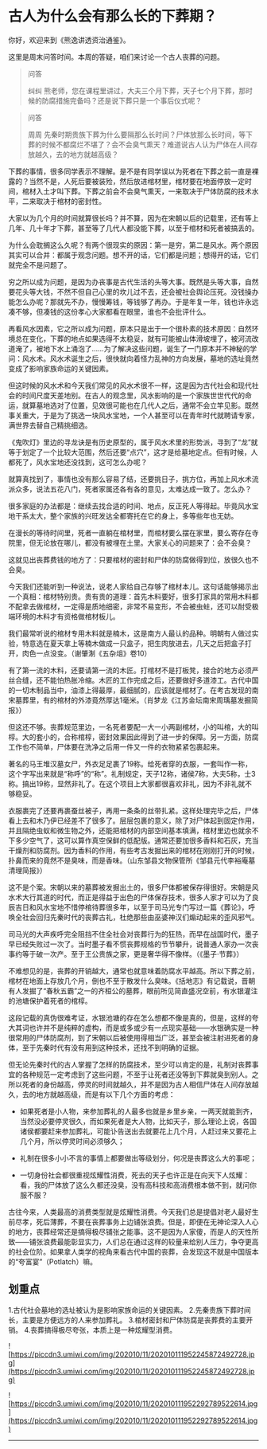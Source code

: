 # 古人为什么会有那么长的下葬期？

你好，欢迎来到《熊逸讲透资治通鉴》。

这里是周末问答时间。本周的答疑，咱们来讨论一个古人丧葬的问题。

> 问答
> 
> 纠纠 熊老师，您在课程里讲过，大夫三个月下葬，天子七个月下葬，那时候的防腐措施完备吗？还是说下葬只是一个事后仪式呢？

> 问答
> 
> 周周 先秦时期贵族下葬为什么要隔那么长时间？尸体放那么长时间，等下葬的时候不都腐烂不堪了？会不会臭气熏天？难道说古人认为尸体在人间存放越久，去的地方就越高级？

下葬的事情，很多同学表示不理解。是不是有同学误以为死者在下葬之前一直是裸露的？当然不是，人死后要被装殓，然后放进棺材里，棺材要在地面停放一定时间，棺材入土才叫下葬。下葬之前会不会臭气熏天，一来取决于尸体防腐的技术水平，二来取决于棺材的密封性。

大家以为几个月的时间就算很长吗？并不算，因为在宋朝以后的记载里，还有等上几年、几十年才下葬，甚至等了几代人都没能下葬，以至于棺材和死者被搞丢的。

为什么会耽搁这么久呢？有两个很现实的原因：第一是穷，第二是风水。两个原因其实可以合并：都属于观念问题。想不开的话，它们都是问题；想得开的话，它们就完全不是问题了。

穷之所以成为问题，是因为办丧事是古代生活的头等大事。既然是头等大事，自然要花头等大钱，不然不但自己心里的坎儿过不去，还会被社会舆论压死。没钱操办能怎么办呢？那就先不办，慢慢筹钱，等钱够了再办。于是年复一年，钱也许永远凑不够，但凑钱的这份孝心大家都看在眼里，谁也不会批评什么。

再看风水因素，它之所以成为问题，原本只是出于一个很朴素的技术原因：自然环境总在变化，下葬的地点如果选得不太稳妥，就有可能被山体滑坡埋了，被河流改道淹了，被地下水上涌泡了……为了解决这些问题，诞生了一门原本并不神秘的学问：风水术。风水术诞生之后，很快就向着怪力乱神的方向发展，墓地的选址竟然变成了影响家族命运的关键因素。

但这时候的风水术和今天我们常见的风水术很不一样，这是因为古代社会和现代社会的时间尺度天差地别。在古人的观念里，风水影响的是一个家族世世代代的命运，就算墓地选对了位置，见效很可能也在几代人之后，通常不会立竿见影。既然事关重大，于是为了挑选一块风水宝地，一个人甚至可以在青年时代就聘请专家，满世界去替自己精挑细选。

《鬼吹灯》里边的寻龙诀是有历史原型的，属于风水术里的形势派，寻到了“龙”就等于划定了一个比较大范围，然后还要“点穴”，这才是给墓地定点。但有时候，人都死了，风水宝地还没找到，这可怎么办呢？

就算真找到了，事情也没有那么容易了结，还要挑日子，挑方位，再加上风水术流派众多，说法五花八门，死者家属还各有各的意见，太难达成一致了。怎么办？

很多家庭的办法都是：继续去找合适的时间、地点，反正死人等得起。毕竟风水宝地干系太大，整个家族的兴旺发达全都寄托在它的身上，多等些年也无妨。

在漫长的等待时间里，死者一直躺在棺材里，而棺材要么摆在家里，要么寄存在寺院里，但无论放在哪儿，都没有被埋在土里。大家关心的问题来了：会不会臭？

这就见出丧葬费钱的地方了：只要棺材的密封和尸体的防腐做得到位，放很久也不会臭。

今天我们还能听到一种说法，说老人家给自己存够了棺材本儿。这句话能够揭示出一个真相：棺材特别贵。贵有贵的道理：首先木料要好，很多打家具的常用木料都不配拿去做棺材，一定得是质地细密，非常不易变形，不会被虫蛀，还可以耐受极端环境的木料才有资格做棺材板儿。

我们最常听说的棺材专用木料就是楠木，这是南方人最认的品种。明朝有人做过实验，特意选在夏天拿上等楠木做成一只盒子，把生肉放进去，几天之后把盒子打开，肉色一点没变。（谢肇淛《五杂俎》卷10）

有了第一流的木料，还要请第一流的木匠。打棺材不是打板凳，接合的地方必须严丝合缝，还不能怕热胀冷缩。木匠的工作完成之后，还要做好多道漆工。古代中国的一切木制品当中，油漆上得最厚，最细腻的，应该就是棺材了。在考古发现的南宋墓葬里，有的棺材的外漆竟然厚达1毫米。（肖梦龙《江苏金坛南宋周瑀墓发掘简报》）

但这还不够。丧葬规范里边，一名死者要配一大一小两副棺材，小的叫棺，大的叫椁。大的套小的，合称棺椁，密封效果因此得到了进一步的保障。另一方面，防腐工作也不简单，尸体要在洗净之后用一件又一件的衣物紧紧包裹起来。

著名的马王堆汉墓女尸，外衣足足裹了19称。给死者穿的衣服，一套叫作一称，这个字写出来就是“称呼”的“称”。礼制规定，天子12称，诸侯7称，大夫5称，士3称。搞出19称，显然非礼了。在这个项目上大家都很喜欢非礼，因为不非礼就不够稳妥。

衣服裹完了还要再裹蚕丝被子，再用一条条的丝带扎紧。这样处理完毕之后，尸体看上去和木乃伊已经差不了很多了。层层包裹的意义，除了对尸体起到固定作用，并且隔绝虫蚁和微生物之外，还能把棺材的内部空间基本填满，棺材里边也就余不下多少空气了，这可以算作真空保鲜的低配版。通常还要加很多香料和石灰，充当干燥剂和防腐剂。因为香料的作用，有些考古发掘出来的棺材在刚刚打开的时候，扑鼻而来的竟然不是臭味，而是香味。（山东邹县文物保管所《邹县元代李裕庵墓清理简报》）

这不是个案。宋朝以来的墓葬被发掘出土的，很多尸体都被保存得很好。宋朝是风水术大行其道的时代，而正是得益于出色的尸体保存技术，很多人家才可以为了良辰吉日和风水宝地不惜停棺待葬很多年，以至于司马光专门写过一篇《葬论》，呼唤全社会回归先秦时代的丧葬古礼，杜绝那些由巫婆神汉们煽动起来的歪风邪气。

司马光的大声疾呼完全阻挡不住全社会对丧葬行为的狂热，而早在战国时代，墨子早已经失败过一次了。当时墨子看不惯丧葬规格的节节攀升，说普通人家办一次丧事约等于破一次产。至于王公贵族之家，更是奢华得不像样。（《墨子·节葬》）

不难想见的是，丧葬的开销越大，通常也就意味着防腐水平越高。所以下葬之前，棺材在地面上存放几个月，倒也不至于散发什么臭味。《括地志》有记载说，晋朝有人发掘了“春秋五霸”之一的齐桓公的墓葬，眼前所见简直盛况空前，有水银灌注的池塘保护着死者的棺椁。

这段记载的真伪很难考证，水银池塘的存在怎么想都不像是真的，但是，这样的夸大其词也许并不是纯粹的虚构，而是或多或少有一点现实基础——水银确实是一种很常用的尸体防腐剂，到了宋朝以后被使用得相当广泛，甚至会被注射进死者的身体，至于先秦时代有没有用到这种技术，还找不到明确的证据。

但无论先秦时代的古人掌握了怎样的防腐技术，至少可以肯定的是，礼制对丧葬事宜的各种规范一定考虑到了这些问题，不至于让死者还没等到下葬就臭到别人。之所以死者的身份越高，停灵的时间就越久，并不是因为古人相信尸体在人间存放越久，去的地方就越高级，而是有以下几个方面的考虑：

* 如果死者是小人物，来参加葬礼的人最多也就是乡里乡亲，一两天就能到齐，当然没必要停灵很久，而如果死者是大人物，比如天子，那么理论上说，各国诸侯都要赶来参加葬礼，可能讣告送出去就要花上几个月，人赶过来又要花上几个月，所以停灵时间必须够久；

* 礼制在很多小小不言的事情上都要做出等级划分，何况是丧葬这么大的事呢；

* 一切身份社会都很重视炫耀性消费，死去的天子也许正是在向天下人炫耀：看，我的尸体放了这么久都还没臭，没有高科技和高消费根本做不到，就问你服不服？

古往今来，人类最高的消费类型就是炫耀性消费。今天我们总是提倡对老人最好生前尽孝，死后薄葬，不要在丧葬事务上边铺张浪费。但是，即便在无神论深入人心的地方，丧葬经常还是搞得极尽铺张之能事。这不是因为人家傻，而是人的天性所致——铺张浪费最能彰显实力，人们总在通过这样的较量来给别人压力，争夺更高的社会位阶。如果拿人类学的视角来看古代中国的丧葬，会发现这不就是中国版本的“夸富宴”（Potlatch）嘛。

## 划重点

1.古代社会墓地的选址被认为是影响家族命运的关键因素。
2.先秦贵族下葬时间长，主要是方便远方的人来参加葬礼。
3.棺材密封和尸体防腐是丧葬费的主要开销。
4.丧葬搞得极尽夸张，本质上是一种炫耀型消费。

![https://piccdn3.umiwi.com/img/202010/11/202010111952245872492728.jpg](https://piccdn3.umiwi.com/img/202010/11/202010111952245872492728.jpg)

![https://piccdn3.umiwi.com/img/202010/11/202010111952292789522614.jpg](https://piccdn3.umiwi.com/img/202010/11/202010111952292789522614.jpg)

---
